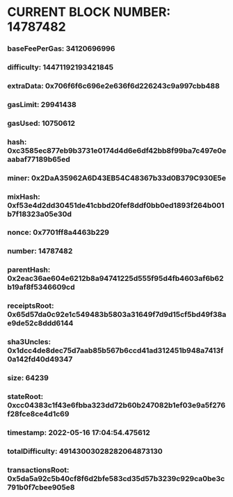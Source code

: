 # CURRENT BLOCK NUMBER: 14787482

### baseFeePerGas: 34120696996
### difficulty: 14471192193421845
### extraData: 0x706f6f6c696e2e636f6d226243c9a997cbb488
### gasLimit: 29941438
### gasUsed: 10750612
### hash: 0xc3585ec877eb9b3731e0174d4d6e6df42bb8f99ba7c497e0eaabaf77189b65ed
### miner: 0x2DaA35962A6D43EB54C48367b33d0B379C930E5e
### mixHash: 0xf53e4d2dd30451de41cbbd20fef8ddf0bb0ed1893f264b001b7f18323a05e30d
### nonce: 0x7701ff8a4463b229
### number: 14787482
### parentHash: 0x2eac36ae604e6212b8a94741225d555f95d4fb4603af6b62b19af8f5346609cd
### receiptsRoot: 0x65d57da0c92e1c549483b5803a31649f7d9d15cf5bd49f38ae9de52c8ddd6144
### sha3Uncles: 0x1dcc4de8dec75d7aab85b567b6ccd41ad312451b948a7413f0a142fd40d49347
### size: 64239
### stateRoot: 0xcc04383c1f43e6fbba323dd72b60b247082b1ef03e9a5f276f28fce8ce4d1c69
### timestamp: 2022-05-16 17:04:54.475612
### totalDifficulty: 49143003028282064873130
### transactionsRoot: 0x5da5a92c5b40cf8f6d2bfe583cd35d57b3239c929ca0be3c791b0f7cbee905e8
